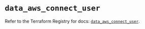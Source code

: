 # `data_aws_connect_user`

Refer to the Terraform Registry for docs: [`data_aws_connect_user`](https://registry.terraform.io/providers/hashicorp/aws/6.6.0/docs/data-sources/connect_user).
